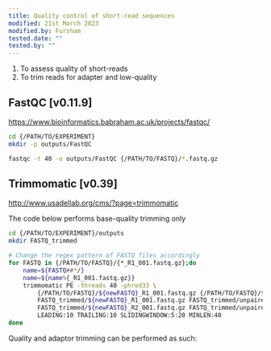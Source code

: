 ```yaml
---
title: Quality control of short-read sequences
modified: 21st March 2023
modified.by: Fursham
tested.date: ""
tested.by: ""
---
```


1. To assess quality of short-reads
2. To trim reads for adapter and low-quality


## FastQC [v0.11.9]

https://www.bioinformatics.babraham.ac.uk/projects/fastqc/

```bash
cd {/PATH/TO/EXPERIMENT}
mkdir -p outputs/FastQC

fastqc -t 40 -o outputs/FastQC {/PATH/TO/FASTQ}/*.fastq.gz
```

## Trimmomatic [v0.39]

http://www.usadellab.org/cms/?page=trimmomatic


The code below performs base-quality trimming only
```bash
cd {/PATH/TO/EXPERIMENT}/outputs
mkdir FASTQ_trimmed

# Change the regex pattern of FASTQ files accordingly
for FASTQ in {/PATH/TO/FASTQ}/{*_R1_001.fastq.gz};do
    name=${FASTQ##*/}
    name=${name%{_R1_001.fastq.gz}}
    trimmomatic PE -threads 40 -phred33 \
    	{/PATH/TO/FASTQ}/${newFASTQ}_R1_001.fastq.gz {/PATH/TO/FASTQ}/${newFASTQ}_R2_001.fastq.gz \
    	FASTQ_trimmed/${newFASTQ}_R1_001.fastq.gz FASTQ_trimmed/unpaired_${newFASTQ}_R1_001.fastq.gz \
    	FASTQ_trimmed/${newFASTQ}_R2_001.fastq.gz FASTQ_trimmed/unpaired_${newFASTQ}_R2_001.fastq.gz \
    	LEADING:10 TRAILING:10 SLIDINGWINDOW:5:20 MINLEN:40
done

```
Quality and adaptor trimming can be performed as such:

